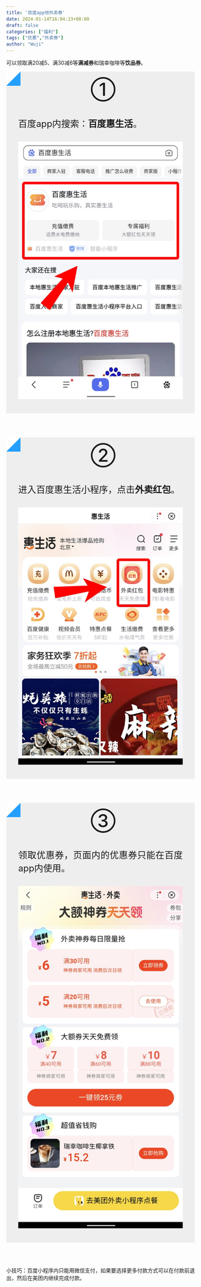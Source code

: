 ```yaml
---
title: '百度app领外卖券'
date: 2024-01-14T16:04:23+08:00
draft: false
categories: ["福利"]
tags: ["优惠","外卖券"]
author: "Wuji"
---
```


可以领取满20减5、满30减6等**满减券**和瑞幸咖啡等**饮品券**。

<!--more-->

<div class="container step-card-box">
	<div class="row">
		<div class="one-half column step-card">
			<div class="step-title">①</div>
			<div class="step-content">
				<p>百度app内搜索：<strong>百度惠生活</strong>。</p>
				<img src="img/bdhsh_01.jpg" alt="百度app领外卖优惠券" style="margin:0;">
			</div>
		</div>
		<div class="one-half column step-card">
			<div class="step-title">②</div>
			<div class="step-content">
				<p>进入百度惠生活小程序，点击<strong>外卖红包</strong>。</p>
				<img src="img/bdhsh_02.jpg" alt="百度app领外卖优惠券" style="margin:0;">
			</div>
		</div>
	</div>
	<div class="row">
		<div class="one-half column step-card">
			<div class="step-title">③</div>
			<div class="step-content">
				<p>领取优惠券，页面内的优惠券只能在百度app内使用。</p>
				<img src="img/bdhsh_03.jpg" alt="百度app领外卖优惠券" style="margin:0;">
			</div>
		</div>
	</div>
</div>

小技巧：百度小程序内只能用微信支付，如果要选择更多付款方式可以在付款前退出，然后在美团内继续完成付款。


<style>
	.step-card {
		min-height: 20rem;
		padding-bottom: 2rem;
	    margin-bottom: 4rem;
	    background-color: rgba(228, 228, 228, 0.6);
	}

	.step-card .step-title {
		display: flex;
	    flex-wrap: wrap;
	    justify-content: space-between;
	    font-size: 3rem;
	    line-height: 2;
	    font-weight: 500;
	    margin-bottom: .5rem;
	}

	.step-card .step-title::before {
		content: '';
	    display: flex;
	    width: 0;
	    height: 0;
	    border: 1.2rem solid;
	    border-color: white transparent transparent white;
	    background: #249ffd;
	    position: relative;
	    margin-right: 2rem;
	}

	.step-card .step-title::after {
	    content: '';
	    display: flex;
	    width: 0;
	    height: 0;
	    border: .8rem solid;
	    border-color: transparent;
	    position: relative;
	    margin-right: 2rem;
	}

	.step-card .step-content {
	    font-size: 1.5rem;
	    text-align: justify;
	    padding: 0 2rem;
	}

	.step-card p {
		margin-bottom: 2rem;
	}

	@media (max-width: 750px) {
		.step-card {
			margin-bottom: 2rem;
		}
	}
	
</style>